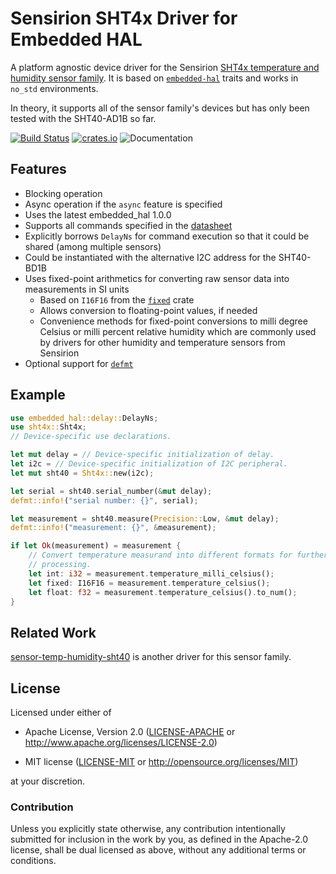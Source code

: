 # Sensirion SHT4x Driver for Embedded HAL

A platform agnostic device driver for the Sensirion [SHT4x temperature and
humidity sensor
family](https://sensirion.com/media/documents/33FD6951/624C4357/Datasheet_SHT4x.pdf).
It is based on [`embedded-hal`](https://github.com/rust-embedded/embedded-hal)
traits and works in `no_std` environments.

In theory, it supports all of the sensor family's devices but has only been
tested with the SHT40-AD1B so far.

[![Build Status](https://github.com/sirhcel/sht4x/actions/workflows/ci.yml/badge.svg)](https://github.com/sirhcel/sht4x)
[![crates.io](https://img.shields.io/crates/v/sht4x.svg)](https://crates.io/crates/sht4x)
![Documentation](https://docs.rs/sht4x/badge.svg)

## Features

- Blocking operation
- Async operation if the `async` feature is specified
- Uses the latest embedded_hal 1.0.0
- Supports all commands specified in the
  [datasheet](https://sensirion.com/media/documents/33FD6951/624C4357/Datasheet_SHT4x.pdf)
- Explicitly borrows `DelayNs` for command execution so that it could be shared
  (among multiple sensors)
- Could be instantiated with the alternative I2C address for the SHT40-BD1B
- Uses fixed-point arithmetics for converting raw sensor data into measurements
  in SI units
  - Based on `I16F16` from the [`fixed`](https://gitlab.com/tspiteri/fixed)
    crate
  - Allows conversion to floating-point values, if needed
  - Convenience methods for fixed-point conversions to milli degree Celsius
    or milli percent relative humidity which are commonly used by drivers for
    other humidity and temperature sensors from Sensirion
- Optional support for [`defmt`](https://github.com/knurling-rs/defmt)

## Example

```rust ignore
use embedded_hal::delay::DelayNs;
use sht4x::Sht4x;
// Device-specific use declarations.

let mut delay = // Device-specific initialization of delay.
let i2c = // Device-specific initialization of I2C peripheral.
let mut sht40 = Sht4x::new(i2c);

let serial = sht40.serial_number(&mut delay);
defmt::info!("serial number: {}", serial);

let measurement = sht40.measure(Precision::Low, &mut delay);
defmt::info!("measurement: {}", &measurement);

if let Ok(measurement) = measurement {
    // Convert temperature measurand into different formats for further
    // processing.
    let int: i32 = measurement.temperature_milli_celsius();
    let fixed: I16F16 = measurement.temperature_celsius();
    let float: f32 = measurement.temperature_celsius().to_num();
}
```

## Related Work

[sensor-temp-humidity-sht40](https://github.com/lc525/sensor-temp-humidity-sht40-rs)
is another driver for this sensor family.

## License

Licensed under either of

- Apache License, Version 2.0 ([LICENSE-APACHE](LICENSE-APACHE) or
  <http://www.apache.org/licenses/LICENSE-2.0>)

- MIT license ([LICENSE-MIT](LICENSE-MIT) or
  <http://opensource.org/licenses/MIT>)

at your discretion.

### Contribution

Unless you explicitly state otherwise, any contribution intentionally submitted
for inclusion in the work by you, as defined in the Apache-2.0 license, shall
be dual licensed as above, without any additional terms or conditions.
